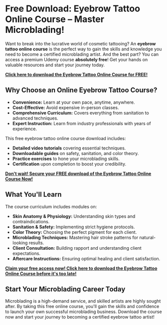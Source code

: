 # Free Download: Eyebrow Tattoo Online Course – Master Microblading!

Want to break into the lucrative world of cosmetic tattooing? An **eyebrow tattoo online course** is the perfect way to gain the skills and knowledge you need to become a certified microblading artist. And the best part? You can access a premium Udemy course **absolutely free**! Get your hands on valuable resources and start your journey today.

[**Click here to download the Eyebrow Tattoo Online Course for FREE!**](https://udemywork.com/eyebrow-tattoo-online-course)

## Why Choose an Online Eyebrow Tattoo Course?

*   **Convenience:** Learn at your own pace, anytime, anywhere.
*   **Cost-Effective:** Avoid expensive in-person classes.
*   **Comprehensive Curriculum:** Covers everything from sanitation to advanced techniques.
*   **Expert Instruction:** Learn from industry professionals with years of experience.

This free eyebrow tattoo online course download includes:

*   **Detailed video tutorials** covering essential techniques.
*   **Downloadable guides** on safety, sanitation, and color theory.
*   **Practice exercises** to hone your microblading skills.
*   **Certification** upon completion to boost your credibility.

[**Don't wait! Secure your FREE download of the Eyebrow Tattoo Online Course Now!**](https://udemywork.com/eyebrow-tattoo-online-course)

## What You'll Learn

The course curriculum includes modules on:

*   **Skin Anatomy & Physiology:** Understanding skin types and contraindications.
*   **Sanitation & Safety:** Implementing strict hygiene protocols.
*   **Color Theory:** Choosing the perfect pigment for each client.
*   **Microblading Techniques:** Mastering hair stroke patterns for natural-looking results.
*   **Client Consultation:** Building rapport and understanding client expectations.
*   **Aftercare Instructions:** Ensuring optimal healing and client satisfaction.

[**Claim your free access now! Click here to download the Eyebrow Tattoo Online Course before it's too late!**](https://udemywork.com/eyebrow-tattoo-online-course)

## Start Your Microblading Career Today

Microblading is a high-demand service, and skilled artists are highly sought after. By taking this free online course, you'll gain the skills and confidence to launch your own successful microblading business. Download the course now and start your journey to becoming a certified eyebrow tattoo artist!
